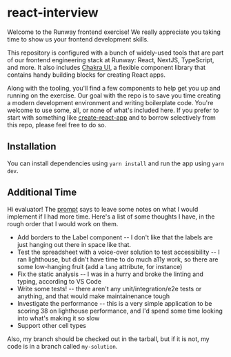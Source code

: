 # react-interview

Welcome to the Runway frontend exercise! We really appreciate you taking time to show us your
frontend development skills.

This repository is configured with a bunch of widely-used tools that are part of our
frontend engineering stack at Runway: React, NextJS, TypeScript, and more. It also includes
[Chakra UI](https://chakra-ui.com/docs/getting-started), a flexible component library that contains
handy building blocks for creating React apps.

Along with the tooling, you'll find a few components to help get you up and running on the
exercise. Our goal with the repo is to save you time creating a modern development
environment and writing boilerplate code. You're welcome to use some,
all, or none of what's included here. If you prefer to start with something like
[create-react-app](https://github.com/facebook/create-react-app) and to
borrow selectively from this repo, please feel free to do so.

## Installation

You can install dependencies using `yarn install` and run the app using `yarn dev`.

## Additional Time

Hi evaluator! The [prompt](https://runwayhq.notion.site/Spreadsheet-Exercise-React-32f84adc844d4ed48f47d61052c038bf) says to leave some notes on what I would implement if I had more time. Here's a list of some thoughts I have, in the rough order that I would work on them.

- Add borders to the Label component -- I don't like that the labels are just hanging out there in space like that.
- Test the spreadsheet with a voice-over solution to test accessibility -- I ran lighthouse, but didn't have time to do much a11y work, so there are some low-hanging fruit (add a `lang` attribute, for instance)
- Fix the static analysis -- I was in a hurry and broke the linting and typing, according to VS Code
- Write some tests! -- there aren't any unit/integration/e2e tests or anything, and that would make maintainenance tough
- Investigate the performance -- this is a very simple application to be scoring 38 on lighthouse performance, and I'd spend some time looking into what's making it so slow
- Support other cell types

Also, my branch should be checked out in the tarball, but if it is not, my code is in a branch called `my-solution`.